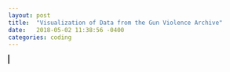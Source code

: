 ```yaml
---
layout: post
title:  "Visualization of Data from the Gun Violence Archive"
date:   2018-05-02 11:38:56 -0400
categories: coding
---
```


<style>
    canvas {
        border:solid 1px;
    }
    svg {
        display:block;
        margin:auto;
        border:solid 1pt;
    }
</style>
<canvas height="300" width="600" id="a"></canvas>
<!-- <div id="graphic"></div> -->
<script src="https://d3js.org/d3.v4.min.js"></script>
<script src="/js/gva.js"></script>
